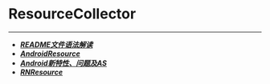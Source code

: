 # ResourceCollector

***
* [***README文件语法解读***](https://github.com/guodongxiaren/README)
* [***AndroidResource***](./README_ANDROID.md)
* [***Android新特性、问题及AS***](./README_QUESTION_FEATURES.md)
* [***RNResource***](./README_RN.md)
